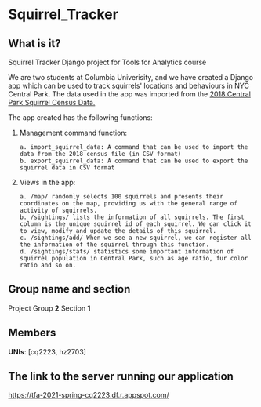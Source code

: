 # Squirrel_Tracker

## What is it?

Squirrel Tracker Django project for Tools for Analytics course

We are two students at Columbia Univerisity, and we have created a Django app which can be used to track squirrels' locations and behaviours in NYC Central Park. The data used in the app was imported from the [2018 Central Park Squirrel Census Data.](https://data.cityofnewyork.us/Environment/2018-Central-Park-Squirrel-Census-Squirrel-Data/vfnx-vebw)


The app created has the following functions:
1. Management command function: 
      
       a. import_squirrel_data: A command that can be used to import the data from the 2018 census file (in CSV format) 
       b. export_squirrel_data: A command that can be used to export the squirrel data in CSV format
       
2. Views in the app:

       a. /map/ randomly selects 100 squirrels and presents their coordinates on the map, providing us with the general range of activity of squirrels.
       b. /sightings/ lists the information of all squirrels. The first column is the unique squirrel id of each squirrel. We can click it to view, modify and update the details of this squirrel.
       c. /sightings/add/ When we see a new squirrel, we can register all the information of the squirrel through this function.
       d. /sightings/stats/ statistics some important information of squirrel population in Central Park, such as age ratio, fur color ratio and so on.



## Group name and section
Project Group **2**
Section **1**
## Members
**UNIs**: [cq2223, hz2703] 

## The link to the server running our application
https://tfa-2021-spring-cq2223.df.r.appspot.com/

 
